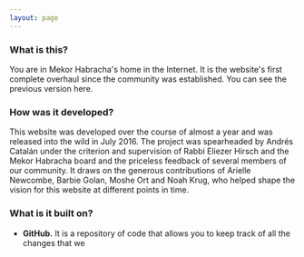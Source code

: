 ```yaml
---
layout: page
---
```


### What is this?

You are in Mekor Habracha's home in the Internet. It is the website's first complete overhaul since the community was established. You can see the previous version here.

### How was it developed?

This website was developed over the course of almost a year and was released into the wild in July 2016. The project was spearheaded by Andrés Catalán under the criterion and supervision of Rabbi Eliezer Hirsch and the Mekor Habracha board and the priceless feedback of several members of our community. It draws on the generous contributions of Arielle Newcombe, Barbie Golan, Moshe Ort and Noah Krug, who helped shape the vision for this website at different points in time.

### What is it built on?

- **GitHub.** It is a repository of code that allows you to keep track of all the changes that we



